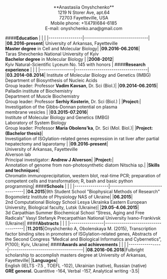 
<br><br>
<center>**Anastasiia Onyshchenko**</center>   
<center>1219 N Storer Ave, apt.64 </center>
<center>72703 Fayetteville, USA</center>
<center>Mobile phone: +1(479)684-6185</center>
<center>E-mail: onyshchenko.ana@gmail.com</center>

####**Education**
|                   |                     |
|-----------------|--------------------------------|
|**08.2016-present**| University of Arkansas, Fayetteville <br>**Master degree** in Cell and Molecular Biology|
|**09.2016-06.2016**| <br>Taras Shevchenko National University of Kyiv <br>**Bachelor degree** in Molecular Biology |
|**2008-2012**| <br>Kyiv Natural-Scientific Lyceum No. 145 with honors |
####**Research experience**
|                   |                     |
|-----------------|------------------------------------|
|**03.2014-08.2014**| Institute of Molecular Biology and Genetics (IMBG)<br> Department of Biosynthesis of Nucleic Acids <br> Group leader: Professor **Vadim Kavsan**, Dr. Sci (Biol.)|
|**09.2014-06.2015**| <br>Palladin institute of Biochemistry<br>Department of Muscle Biochemistry <br> Group leader: Professor **Serhiy Kosterin**, Dr. Sci (Biol.) |
|**Project:**| <br>Investigation of the Gibbs-Donnan potential on plasma <br>membrane vesicles |
|**03.2015-07.2016**| <br>Institute of Molecular Biology and Genetics (IMBG)<br> Laboratory of System Biology <br> Group leader: Professor **Maria Obolens’ka**, Dr. Sci (Mol. Biol.)|
|**Project:<br>(Bachelor thesis)**| <br>Investigation of ISGylation-related genes expression in rat liver after partial hepatectomy and laparotamy |
|**09.2016-present**| <br> University of Arkansas, Fayetteville <br> Alverson lab <br> Principal investigator: **Andrew J Alverson**|
|**Project:**|<br> Annotation of genome from non-photosynthetic diatom Nitschia sp.|
|**Skills and techniques**|<br> Chromatin immunoprecipitation, western blot, real-time PCR; preparation of competent cells and transformation; R, bash and basic python programming|
####**Schools**
|                   |                     |
|-----------------|-----------------------------------|
|**04.2015**|9th Student School "Biophysical Methods of Research" <br>Bogomoletz Institute of Physiology NAS of Ukraine|
|**06.2015**|<br> 2nd Computational Biology School Lesya Ukrainka Eastern European University, Biological faculty, Lutsk (Ukraine)|
|**29.05-4.06.2015**| <br>3d Carpathian Summer Biochemical School “Stress, Aging and Free Radicals” Vasyl Stefanyk Precarpathian National University Ivano-Frankivsk (Ukraine)|
####**Abstracts**
|    |    |
|-----------------|-------------------------------------|
|**11.2015**|Onyshchenko A, Obolenskaya M. (2015), Transcription factor binding sites in promoters of ISGylation-related genes, Abstracts of the Second Congress “Medical and Biological Informatics and Cybernetics”, P(100); Kyiv, Ukraine|
####**Awards and achievements**
|    |    |
|-----------------|-------------------------------------|
|**08.2016-06.2018**|Fulbright scholarship to accomplish masters degree at University of Arkansas, Fayetteville|
|**Languages**|<br>English (IELTS -7.5 , TOEFL -102), Ukrainian (native), Russian (native)<br> **GRE general.** Quantitive -164, Verbal -157, Analytical writing -3.5|
<br><br>





